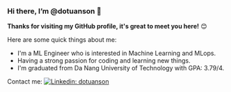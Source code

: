 ### Hi there, I’m @dotuanson 👋

**Thanks for visiting my GitHub profile, it's great to meet you here!** 😊

Here are some quick things about me:
- I'm a ML Engineer who is interested in Machine Learning and MLops.
- Having a strong passion for coding and learning new things.
- I'm graduated from Da Nang University of Technology with GPA: 3.79/4.

Contact me: [![Linkedin: dotuanson](https://img.shields.io/badge/-dotuanson-blue?style=flat-square&logo=Linkedin&logoColor=white&link=https://www.linkedin.com/in/dotuanson/)](https://www.linkedin.com/in/dotuanson/) 
